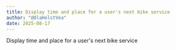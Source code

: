 ```yaml
---
title: Display time and place for a user's next bike service
author: "@OlaHolstVea"
date: 2025-08-17
---
```



Display time and place for a user's next bike service